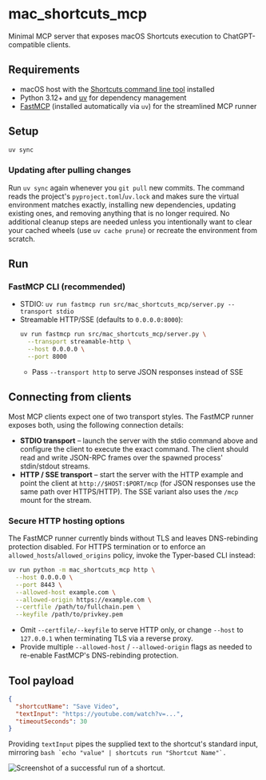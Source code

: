 # mac_shortcuts_mcp

Minimal MCP server that exposes macOS Shortcuts execution to ChatGPT-compatible clients.

## Requirements
- macOS host with the [Shortcuts command line tool](https://support.apple.com/guide/shortcuts/welcome/mac) installed
- Python 3.12+ and [uv](https://docs.astral.sh/uv/) for dependency management
- [FastMCP](https://pypi.org/project/fastmcp/) (installed automatically via `uv`) for the streamlined MCP runner

## Setup
```bash
uv sync
```

### Updating after pulling changes

Run `uv sync` again whenever you `git pull` new commits. The command reads the
project's `pyproject.toml`/`uv.lock` and makes sure the virtual environment
matches exactly, installing new dependencies, updating existing ones, and
removing anything that is no longer required. No additional cleanup steps are
needed unless you intentionally want to clear your cached wheels (use `uv cache
prune`) or recreate the environment from scratch.

## Run

### FastMCP CLI (recommended)
- STDIO: `uv run fastmcp run src/mac_shortcuts_mcp/server.py --transport stdio`
- Streamable HTTP/SSE (defaults to `0.0.0.0:8000`):
  ```bash
  uv run fastmcp run src/mac_shortcuts_mcp/server.py \
    --transport streamable-http \
    --host 0.0.0.0 \
    --port 8000
  ```
  - Pass `--transport http` to serve JSON responses instead of SSE

## Connecting from clients

Most MCP clients expect one of two transport styles. The FastMCP runner exposes
both, using the following connection details:

- **STDIO transport** – launch the server with the stdio command above and
  configure the client to execute the exact command. The client should read and
  write JSON-RPC frames over the spawned process' stdin/stdout streams.
- **HTTP / SSE transport** – start the server with the HTTP example and point
  the client at `http://$HOST:$PORT/mcp` (for JSON responses use the same path
  over HTTPS/HTTP). The SSE variant also uses the `/mcp` mount for the stream.

### Secure HTTP hosting options

The FastMCP runner currently binds without TLS and leaves DNS-rebinding
protection disabled. For HTTPS termination or to enforce an
`allowed_hosts`/`allowed_origins` policy, invoke the Typer-based CLI
instead:

```bash
uv run python -m mac_shortcuts_mcp http \
  --host 0.0.0.0 \
  --port 8443 \
  --allowed-host example.com \
  --allowed-origin https://example.com \
  --certfile /path/to/fullchain.pem \
  --keyfile /path/to/privkey.pem
```

- Omit `--certfile/--keyfile` to serve HTTP only, or change `--host`
  to `127.0.0.1` when terminating TLS via a reverse proxy.
- Provide multiple `--allowed-host` / `--allowed-origin` flags as
  needed to re-enable FastMCP's DNS-rebinding protection.

## Tool payload
```json
{
  "shortcutName": "Save Video",
  "textInput": "https://youtube.com/watch?v=...",
  "timeoutSeconds": 30
}
```

Providing `textInput` pipes the supplied text to the shortcut's standard input,
mirroring ```bash `echo "value" | shortcuts run "Shortcut Name"`. ```

![Screenshot of a successful run of a shortcut.](https://myoctocat.com/assets/images/base-octocat.svg)


